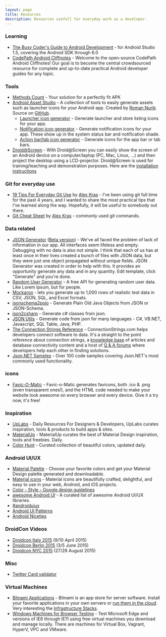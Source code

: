 ```yaml
---
layout: page
title: Resources
description: Resources usefull for everyday work as a developer.
---
```


### Learning
* [The Busy Coder's Guide to Android Development](https://commonsware.com/Android/) - for Android Studio 1.5, covering the Android SDK through 6.0
* [CodePath Android Cliffnotes](http://guides.codepath.com/android) - Welcome to the open-source CodePath Android Cliffnotes! Our goal is to become the central crowdsourced resource for complete and up-to-date practical Android developer guides for any topic. 

### Tools
* [Methods Count](http://www.methodscount.com/) - Your solution for a perfectly fit APK
* [Android Asset Studio](https://romannurik.github.io/AndroidAssetStudio/) - A collection of tools to easily generate assets such as launcher icons for your Android app. Created by [Roman Nurik](https://twitter.com/romannurik). Source on [GitHub](https://github.com/romannurik/AndroidAssetStudio).
	* [Launcher icon generator](https://romannurik.github.io/AndroidAssetStudio/icons-launcher.html) - Generate launcher and store listing icons for your app.
	* [Notification icon generator](https://romannurik.github.io/AndroidAssetStudio/icons-notification.html) - Generate notification icons for your app. These show up in the system status bar and notification shade.
	* [Action bar/tab icon generator](https://romannurik.github.io/AndroidAssetStudio/icons-actionbar.html) - Generate icons for the app bar or tab bars.
* [Droid@Screen](http://droid-at-screen.org/) - With Droid@Screen you can easily show the screen of an Android device on a computer/laptop (PC, Mac, Linux, ...) and then project the desktop using a LCD-projector. Droid@Screen is used for training/teaching and demonstration purposes. Here are the [installation instructions](http://droid-at-screen.org/installation.html)

### Git for everyday use
* [19 Tips For Everyday Git Use](http://www.alexkras.com/19-git-tips-for-everyday-use/) by [Alex Kras](http://www.alexkras.com/) - I’ve been using git full time for the past 4 years, and I wanted to share the most practical tips that I’ve learned along the way. Hopefully, it will be useful to somebody out there.
* [Git Cheat Sheet](http://www.alexkras.com/getting-started-with-git/) by [Alex Kras](http://www.alexkras.com/) - commonly used git commands.

### Data related
* [JSON Generator](http://www.json-generator.com/) ([Beta version](http://beta.json-generator.com/)) - We've all faced the problem of lack of information in our app. All interfaces seem lifeless and empty. Debugging with no data is also not simple. I think that each of us has at least once in their lives created a bunch of files with JSON data, but they were just one object propagated without unique fields. JSON Generator was created in order to help with this. It provides an opportunity generate any data and in any quantity. Edit template, click "Generate" and you're done.
* [Random User Generator](http://randomuser.me/) - A free API for generating random user data. Like Lorem Ipsum, but for people.
* [Mockaroo](https://www.mockaroo.com/) - lets you generate up to 1,000 rows of realistic test data in CSV, JSON, SQL, and Excel formats.
* [jsonschema2pojo](http://www.jsonschema2pojo.org/) - Generate Plain Old Java Objects from JSON or JSON-Schema.
* [json2csharp](http://json2csharp.com/) - Generate c# classes from json.
* [JSON Utils](http://jsonutils.com/) - Generate code from json for many languages - C#, VB.NET, Javascript, SQL Table, Java, PHP.
* [The Connection Strings Reference](https://www.connectionstrings.com/) - ConnectionStrings.com helps developers connect software to data. It's a straight to the point reference about connection strings, a [knowledge base](https://www.connectionstrings.com/kb/) of articles and database connectivity content and a host of [Q & A forums](https://www.connectionstrings.com/questions/) where developers help each other in finding solutions.
* [Json.NET Samples](http://www.newtonsoft.com/json/help/html/Samples.htm) - Over 100 code samples covering Json.NET's most commonly used functionality.

### icons
* [Favic-O-Matic](http://www.favicomatic.com/) - Favic-o-Matic generates favicons, both .ico & .png (even transparent ones!), and the HTML code needed to make your website look awesome on every browser and every device. Give it a try now, it's free!

### Inspiration
* [UpLabs](http://www.uplabs.com/) - Daily Resources For Designers & Developers, UpLabs curates inspiration, tools & products to build apps & sites.
* [MaterialUp](http://www.materialup.com/) - MaterialUp curates the best of Material Design inspiration, tools and freebies. Daily.
* [Color Hunt](http://colorhunt.co/) - Curated collection of beautiful colors, updated daily.

### Android UI/UX
* [Material Palette](https://www.materialpalette.com/) - Choose your favorite colors and get your Material Design palette generated and downloadable.
* [Material icons](https://design.google.com/icons/) - Material icons are beautifully crafted, delightful, and easy to use in your web, Android, and iOS projects.
* [Color - Style - Google design guidelines](http://www.google.co.in/design/spec/style/color.html#color-color-palette)
* [awesome Android UI](https://github.com/wasabeef/awesome-android-ui) - A curated list of awesome Android UI/UX libraries.
* [#androiduiux](http://androiduiux.com/)
* [Android UI Patterns](http://www.androiduipatterns.com/)
* [Android Niceties](http://androidniceties.tumblr.com/)

### DroidCon Videos
* [Droidcon Italy 2015](https://www.youtube.com/playlist?list=PL4ebO4PmeAi6s0zJoLuydIXUIHxrG8ohS) (9/10 April 2015)
* [Droidcon Berlin 2015](https://www.youtube.com/playlist?list=PL9Pfzam3fFdeURdCGf1vlBrnMn3MxjvRS) (3/5 June 2015)
* [Droidcon NYC 2015](https://www.youtube.com/playlist?list=PLnVy79PaFHMUqqvwbjyKJZv1N8rzHOCBi) (27/28 August 2015)

### Misc
* [Twitter Card validator](https://cards-dev.twitter.com/validator)

### Virtual Machines
* [Bitnami Applications](https://bitnami.com/stacks) - Bitnami is an app store for server software. Install your favorite applications in your own servers or [run them in the cloud](https://bitnami.com/cloud/). Very interesting the [Infrastructure Stacks](https://bitnami.com/stacks/infrastructure).
* [Windows Machines for Browser Testing](https://dev.modern.ie/tools/vms/windows/) - Test Microsoft Edge and versions of IE6 through IE11 using free virtual machines you download and manage locally. There are machines for Virtual Box, Vagrant, HyperV, VPC and VMware.
